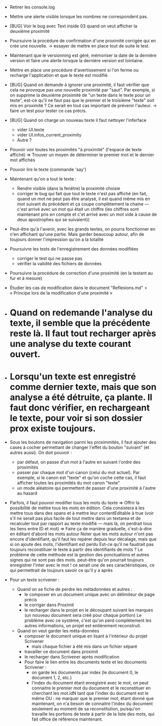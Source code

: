 * Retirer les console.log
* Mettre une alerte visible lorsque les nombres ne correspondent pas.

* [BUG] Voir le bug avec Text inside 03 quand on veut afficher la deuxième proximité

* Poursuivre la procédure de confirmation d'une proximité corrigée qui en crée une nouvelle.
  -> essayer de mettre en place tout de suite le test.

* Maintenant que le versionning est géré, mémoriser la date de la dernière version et faire une
  alerte lorsque la dernière version est lointaine.

* Mettre en place une procédure d'avertissement si l'on ferme ou recharge l'application et que le texte est modifié.

* [BUG] Quand on demande à ignorer une proximité, il faut vérifier que cela ne provoque pas une nouvelle proximité par "saut". Par exemple, si on supprime la deuxième proximité de "un texte dans le texte pour un texte", est-ce qu'il ne faut pas que le premier et le troisième "texte" soit mis en proximité ? Ce serait en tout cas important de prévenir l'auteur.
  -> faire un test pour tester ce cas précis.

* [BUG] Quand on charge un nouveau texte il faut nettoyer l'inferface
  - vider UI.texte
  - vider UI.infos_current_proximity
  - Autre ?

* Pouvoir voir toutes les proximités "à proximité" (l'espace de texte affiché)
  => Trouver un moyen de déterminer le premier mot et le dernier mot affichés

* Pouvoir lire le texte (commande 'say')

* Maintenant qu'on a tout le texte :
  - Rendre visible (dans la fenêtre) la proximité choisie
  - corriger le bug qui fait que tout le texte n'est pas affiché (en fait, quand un mot ne peut pas être analysé, il est quand même mis en mot suivant du précédent et ça coupe complètement la chaine — c'est arrivé avec un mot qui était un chiffre (les chiffres sont maintenant pris en compte et c'et arrivé avec un mot vide à cause de deux apostrophes qui se suivaient))

* Peut-être qu'à l'avenir, avec les grands textes, on pourra fonctionner en n'en affichant qu'une partie. Mais garder beaucoup autour, afin de toujours donner l'impression qu'on a la totalité

* Poursuivre les tests de l'enregistrement des données modifiées
  - corriger le test qui ne passe pas
  - vérifier la validité des fichiers de données


* Poursuivre la procédure de correction d'une proximité (en la testant au fur et à mesure)

* Étudier les cas de modification dans le document "Reflexions.md" > « Principe lors de la modification d'une proximité »

* # Quand on redemande l'analyse du texte, il semble que la précédente reste là. Il faut tout recharger après une analyse du texte courant ouvert.

* # Lorsqu'un texte est enregistré comme dernier texte, mais que son analyse a été détruite, ça plante. Il faut donc vérifier, en rechargeant le texte, pour voir si son dossier prox existe toujours.

* Sous les boutons de navigation parmi les proximmités, il faut ajouter des cases à cocher permettant de changer l'effet du bouton "suivant" (et autres aussi). On doit pouvoir :
  - par défaut, on passe d'un mot à l'autre en suivant l'ordre des proximités
  - passer par chaque mot d'un canon (celui du mot actuel). Par exemple, si le canon est "texte" et qu'on coche cette cas, il faut afficher toutes les proximités du mot canon "texte"
  - un mode aléatoire qui permettent de passer d'une proximité à l'autre au hasard

* Parfois, il faut pouvoir modifier tous les mots du texte => Offrir la possibilité de mettre tous les mots en édition. Cela consistera à les mettre tous dans des spans et à mettre leur contentEditable à true (voir s'il ne serait pas plus facile de tout mettre dans un textarea et de recalculer tout par rapport au texte modifié — mais là, on perdrait tous les liens entre ID et mot)
  => Faire ça de manière graduelle, c'est-à-dire en éditant d'abord les mots autour
  Noter que les mots autour n'ont pas encore d'identifiant, qu'il faut les repérer depuis leur décalage, mais que si on ajoute des mots, l'identifiant est perdu
  Est-ce qu'il ne faudrait pas toujours reconstituer le texte à partir des identifiants de mots ? Le problème de cette méthode est la gestion des ponctuations et autres signes qui ne sont pas des mots. peut-être qu'on pourrait toujours enregistrer l'inter avec le mot ! ce serait une de ses caractéristiques, ce qui permettrait de toujours savoir ce qu'il y a après

* Pour un texte scrivener :
  * Quand on se fiche de perdre les métadonnées et autres :
    * le composer en un document unique avec un délimiteur de page précis
    * le corriger dans Proximit
    * le recharger dans le projet en le découpant suivant les marques (un nouveau document sera créé pour chaque portion)
    Le problème avec ce système, c'est qu'on perd complètement les autres informations, un projet est entièrement reconstruit.
  * Quand on veut garder les méta-données
    * composer le document unique en lisant à l'intérieur du projet Scrivener
      - mais chaque fichier a été mis dans un fichier séparé
    * travailler ce document dans proximit
    * le recharger dans Scrivener après modification
    - Pour faire le lien entre les documents texte et les documents Scrivener :
      * on garde les documents par index (le document 0, le document 1, 2, etc.)
      * l'index du document étant enregistré avec le mot, on peut connaitre le premier mot du document et le reconstituer en cherchant les mot.idN tant que l'index du document est le même
      OU : ne marquer que le premier mot, étant donné que maintenant, on n'a besoin de connaitre l'index du document seulement au moment de sa reconstitution, puisqu'on travaille les portions de texte à partir de la liste des mots, qui fait office de référence maintenant.
